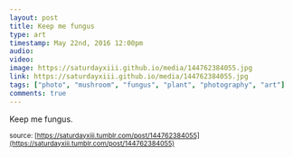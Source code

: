 ```yaml
---
layout: post
title: Keep me fungus
type: art
timestamp: May 22nd, 2016 12:00pm
audio: 
video: 
image: https://saturdayxiii.github.io/media/144762384055.jpg
link: https://saturdayxiii.github.io/media/144762384055.jpg
tags: ["photo", "mushroom", "fungus", "plant", "photography", "art"]
comments: true
---
```

Keep me fungus.
 
  
<small>source: [https://saturdayxiii.tumblr.com/post/144762384055](https://saturdayxiii.tumblr.com/post/144762384055)</small>